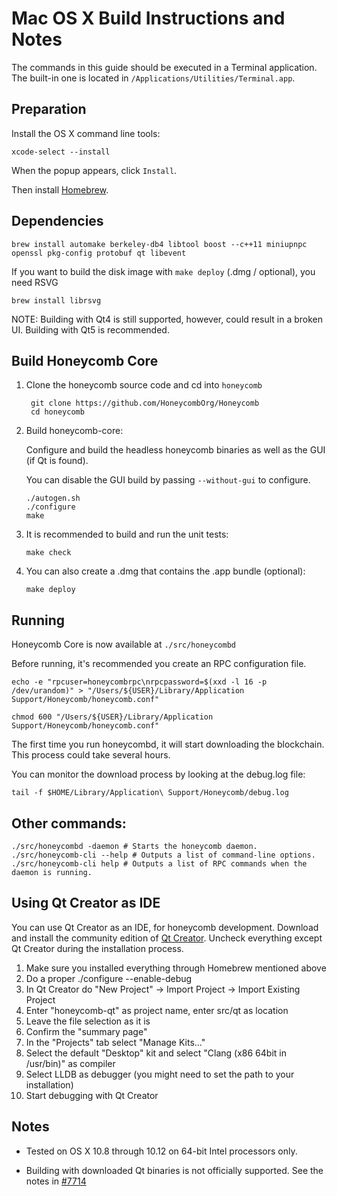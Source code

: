Mac OS X Build Instructions and Notes
====================================
The commands in this guide should be executed in a Terminal application.
The built-in one is located in `/Applications/Utilities/Terminal.app`.

Preparation
-----------
Install the OS X command line tools:

`xcode-select --install`

When the popup appears, click `Install`.

Then install [Homebrew](https://brew.sh).

Dependencies
----------------------

    brew install automake berkeley-db4 libtool boost --c++11 miniupnpc openssl pkg-config protobuf qt libevent

If you want to build the disk image with `make deploy` (.dmg / optional), you need RSVG

    brew install librsvg

NOTE: Building with Qt4 is still supported, however, could result in a broken UI. Building with Qt5 is recommended.

Build Honeycomb Core
------------------------

1. Clone the honeycomb source code and cd into `honeycomb`

        git clone https://github.com/HoneycombOrg/Honeycomb
        cd honeycomb

2.  Build honeycomb-core:

    Configure and build the headless honeycomb binaries as well as the GUI (if Qt is found).

    You can disable the GUI build by passing `--without-gui` to configure.

        ./autogen.sh
        ./configure
        make

3.  It is recommended to build and run the unit tests:

        make check

4.  You can also create a .dmg that contains the .app bundle (optional):

        make deploy

Running
-------

Honeycomb Core is now available at `./src/honeycombd`

Before running, it's recommended you create an RPC configuration file.

    echo -e "rpcuser=honeycombrpc\nrpcpassword=$(xxd -l 16 -p /dev/urandom)" > "/Users/${USER}/Library/Application Support/Honeycomb/honeycomb.conf"

    chmod 600 "/Users/${USER}/Library/Application Support/Honeycomb/honeycomb.conf"

The first time you run honeycombd, it will start downloading the blockchain. This process could take several hours.

You can monitor the download process by looking at the debug.log file:

    tail -f $HOME/Library/Application\ Support/Honeycomb/debug.log

Other commands:
-------

    ./src/honeycombd -daemon # Starts the honeycomb daemon.
    ./src/honeycomb-cli --help # Outputs a list of command-line options.
    ./src/honeycomb-cli help # Outputs a list of RPC commands when the daemon is running.

Using Qt Creator as IDE
------------------------
You can use Qt Creator as an IDE, for honeycomb development.
Download and install the community edition of [Qt Creator](https://www.qt.io/download/).
Uncheck everything except Qt Creator during the installation process.

1. Make sure you installed everything through Homebrew mentioned above
2. Do a proper ./configure --enable-debug
3. In Qt Creator do "New Project" -> Import Project -> Import Existing Project
4. Enter "honeycomb-qt" as project name, enter src/qt as location
5. Leave the file selection as it is
6. Confirm the "summary page"
7. In the "Projects" tab select "Manage Kits..."
8. Select the default "Desktop" kit and select "Clang (x86 64bit in /usr/bin)" as compiler
9. Select LLDB as debugger (you might need to set the path to your installation)
10. Start debugging with Qt Creator

Notes
-----

* Tested on OS X 10.8 through 10.12 on 64-bit Intel processors only.

* Building with downloaded Qt binaries is not officially supported. See the notes in [#7714](https://github.com/bitcoin/bitcoin/issues/7714)
